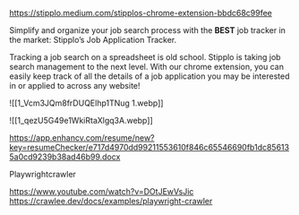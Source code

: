 https://stipplo.medium.com/stipplos-chrome-extension-bbdc68c99fee

Simplify and organize your job search process with the **BEST** job tracker in the market: Stipplo’s Job Application Tracker.

Tracking a job search on a spreadsheet is old school. Stipplo is taking job search management to the next level. With our chrome extension, you can easily keep track of all the details of a job application you may be interested in or applied to across any website!

![[1_Vcm3JQm8frDUQElhp1TNug 1.webp]]


![[1_qezU5G49e1WkiRtaXlgq3A.webp]]

https://app.enhancv.com/resume/new?key=resumeChecker/e717d4970dd99211553610f846c65546690fb1dc856135a0cd9239b38ad46b99.docx

Playwrightcrawler

https://www.youtube.com/watch?v=DOtJEwVsJic
https://crawlee.dev/docs/examples/playwright-crawler